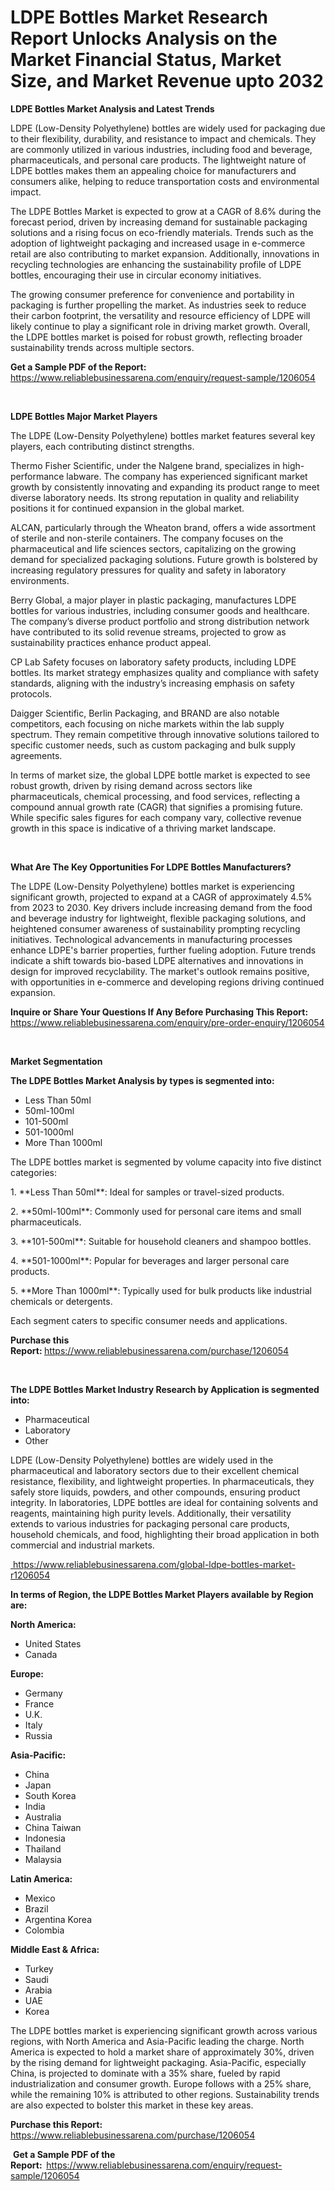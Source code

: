 <p><h1>LDPE Bottles Market Research Report Unlocks Analysis on the Market Financial Status, Market Size, and Market Revenue upto 2032</h1></p><p><strong>LDPE Bottles Market Analysis and Latest Trends</strong></p>
<p><p>LDPE (Low-Density Polyethylene) bottles are widely used for packaging due to their flexibility, durability, and resistance to impact and chemicals. They are commonly utilized in various industries, including food and beverage, pharmaceuticals, and personal care products. The lightweight nature of LDPE bottles makes them an appealing choice for manufacturers and consumers alike, helping to reduce transportation costs and environmental impact.</p><p>The LDPE Bottles Market is expected to grow at a CAGR of 8.6% during the forecast period, driven by increasing demand for sustainable packaging solutions and a rising focus on eco-friendly materials. Trends such as the adoption of lightweight packaging and increased usage in e-commerce retail are also contributing to market expansion. Additionally, innovations in recycling technologies are enhancing the sustainability profile of LDPE bottles, encouraging their use in circular economy initiatives.</p><p>The growing consumer preference for convenience and portability in packaging is further propelling the market. As industries seek to reduce their carbon footprint, the versatility and resource efficiency of LDPE will likely continue to play a significant role in driving market growth. Overall, the LDPE bottles market is poised for robust growth, reflecting broader sustainability trends across multiple sectors.</p></p>
<p><strong>Get a Sample PDF of the Report:&nbsp;</strong> <a href="https://www.reliablebusinessarena.com/enquiry/request-sample/1206054?utm_campaign=3062&utm_medium=2&utm_source=Github&utm_content=ia&utm_term=19042025&utm_id=ldpe-bottles">https://www.reliablebusinessarena.com/enquiry/request-sample/1206054</a></p>
<p>&nbsp;</p>
<p><strong>LDPE Bottles Major Market Players</strong></p>
<p><p>The LDPE (Low-Density Polyethylene) bottles market features several key players, each contributing distinct strengths. </p><p>Thermo Fisher Scientific, under the Nalgene brand, specializes in high-performance labware. The company has experienced significant market growth by consistently innovating and expanding its product range to meet diverse laboratory needs. Its strong reputation in quality and reliability positions it for continued expansion in the global market.</p><p>ALCAN, particularly through the Wheaton brand, offers a wide assortment of sterile and non-sterile containers. The company focuses on the pharmaceutical and life sciences sectors, capitalizing on the growing demand for specialized packaging solutions. Future growth is bolstered by increasing regulatory pressures for quality and safety in laboratory environments.</p><p>Berry Global, a major player in plastic packaging, manufactures LDPE bottles for various industries, including consumer goods and healthcare. The company’s diverse product portfolio and strong distribution network have contributed to its solid revenue streams, projected to grow as sustainability practices enhance product appeal.</p><p>CP Lab Safety focuses on laboratory safety products, including LDPE bottles. Its market strategy emphasizes quality and compliance with safety standards, aligning with the industry’s increasing emphasis on safety protocols.</p><p>Daigger Scientific, Berlin Packaging, and BRAND are also notable competitors, each focusing on niche markets within the lab supply spectrum. They remain competitive through innovative solutions tailored to specific customer needs, such as custom packaging and bulk supply agreements.</p><p>In terms of market size, the global LDPE bottle market is expected to see robust growth, driven by rising demand across sectors like pharmaceuticals, chemical processing, and food services, reflecting a compound annual growth rate (CAGR) that signifies a promising future. While specific sales figures for each company vary, collective revenue growth in this space is indicative of a thriving market landscape.</p></p>
<p>&nbsp;</p>
<p><strong>What Are The Key Opportunities For LDPE Bottles Manufacturers?</strong></p>
<p><p>The LDPE (Low-Density Polyethylene) bottles market is experiencing significant growth, projected to expand at a CAGR of approximately 4.5% from 2023 to 2030. Key drivers include increasing demand from the food and beverage industry for lightweight, flexible packaging solutions, and heightened consumer awareness of sustainability prompting recycling initiatives. Technological advancements in manufacturing processes enhance LDPE's barrier properties, further fueling adoption. Future trends indicate a shift towards bio-based LDPE alternatives and innovations in design for improved recyclability. The market's outlook remains positive, with opportunities in e-commerce and developing regions driving continued expansion.</p></p>
<p><strong>Inquire or Share Your Questions If Any Before Purchasing This Report:</strong> <a href="https://www.reliablebusinessarena.com/enquiry/pre-order-enquiry/1206054?utm_campaign=3062&utm_medium=2&utm_source=Github&utm_content=ia&utm_term=19042025&utm_id=ldpe-bottles">https://www.reliablebusinessarena.com/enquiry/pre-order-enquiry/1206054</a></p>
<p>&nbsp;</p>
<p><strong>Market Segmentation</strong></p>
<p><strong>The LDPE Bottles Market Analysis by types is segmented into:</strong></p>
<p><ul><li>Less Than 50ml</li><li>50ml-100ml</li><li>101-500ml</li><li>501-1000ml</li><li>More Than 1000ml</li></ul></p>
<p><p>The LDPE bottles market is segmented by volume capacity into five distinct categories: </p><p>1. **Less Than 50ml**: Ideal for samples or travel-sized products.</p><p>2. **50ml-100ml**: Commonly used for personal care items and small pharmaceuticals.  </p><p>3. **101-500ml**: Suitable for household cleaners and shampoo bottles.  </p><p>4. **501-1000ml**: Popular for beverages and larger personal care products.  </p><p>5. **More Than 1000ml**: Typically used for bulk products like industrial chemicals or detergents. </p><p>Each segment caters to specific consumer needs and applications.</p></p>
<p><strong>Purchase this Report:&nbsp;</strong><a href="https://www.reliablebusinessarena.com/purchase/1206054?utm_campaign=3062&utm_medium=2&utm_source=Github&utm_content=ia&utm_term=19042025&utm_id=ldpe-bottles">https://www.reliablebusinessarena.com/purchase/1206054</a></p>
<p>&nbsp;</p>
<p><strong>The LDPE Bottles Market Industry Research by Application is segmented into:</strong></p>
<p><ul><li>Pharmaceutical</li><li>Laboratory</li><li>Other</li></ul></p>
<p><p>LDPE (Low-Density Polyethylene) bottles are widely used in the pharmaceutical and laboratory sectors due to their excellent chemical resistance, flexibility, and lightweight properties. In pharmaceuticals, they safely store liquids, powders, and other compounds, ensuring product integrity. In laboratories, LDPE bottles are ideal for containing solvents and reagents, maintaining high purity levels. Additionally, their versatility extends to various industries for packaging personal care products, household chemicals, and food, highlighting their broad application in both commercial and industrial markets.</p></p>
<p><a href="https://www.reliablebusinessarena.com/global-ldpe-bottles-market-r1206054?utm_campaign=3062&utm_medium=2&utm_source=Github&utm_content=ia&utm_term=19042025&utm_id=ldpe-bottles">&nbsp;https://www.reliablebusinessarena.com/global-ldpe-bottles-market-r1206054</a></p>
<p><strong>In terms of Region, the LDPE Bottles Market Players available by Region are:</strong></p>
<p>
    <p> <strong> North America: </strong>
        <ul>
            <li>United States</li>
            <li>Canada</li>
        </ul>
        </p> 
    <p> <strong> Europe: </strong>
        <ul>
            <li>Germany</li>
            <li>France</li>
            <li>U.K.</li>
            <li>Italy</li>
            <li>Russia</li>
        </ul>
        </p> 
    <p> <strong> Asia-Pacific: </strong>
        <ul>
            <li>China</li>
            <li>Japan</li>
            <li>South Korea</li>
            <li>India</li>
            <li>Australia</li>
            <li>China Taiwan</li>
            <li>Indonesia</li>
            <li>Thailand</li>
            <li>Malaysia</li>
        </ul>
        </p> 
    <p> <strong> Latin America: </strong>
        <ul>
            <li>Mexico</li>
            <li>Brazil</li>
            <li>Argentina Korea</li>
            <li>Colombia</li>
        </ul>
        </p> 
    <p> <strong> Middle East & Africa: </strong>
        <ul>
            <li>Turkey</li>
            <li>Saudi</li>
            <li>Arabia</li>
            <li>UAE</li>
            <li>Korea</li>
        </ul>
    </p>
    </p>
<p><p>The LDPE bottles market is experiencing significant growth across various regions, with North America and Asia-Pacific leading the charge. North America is expected to hold a market share of approximately 30%, driven by the rising demand for lightweight packaging. Asia-Pacific, especially China, is projected to dominate with a 35% share, fueled by rapid industrialization and consumer growth. Europe follows with a 25% share, while the remaining 10% is attributed to other regions. Sustainability trends are also expected to bolster this market in these key areas.</p></p>
<p><strong>Purchase this Report: </strong><a href="https://www.reliablebusinessarena.com/purchase/1206054?utm_campaign=3062&utm_medium=2&utm_source=Github&utm_content=ia&utm_term=19042025&utm_id=ldpe-bottles">https://www.reliablebusinessarena.com/purchase/1206054</a></p>
<p>&nbsp;<strong>Get a Sample PDF of the Report:&nbsp;&nbsp;</strong><a href="https://www.reliablebusinessarena.com/enquiry/request-sample/1206054?utm_campaign=3062&utm_medium=2&utm_source=Github&utm_content=ia&utm_term=19042025&utm_id=ldpe-bottles">https://www.reliablebusinessarena.com/enquiry/request-sample/1206054</a></p>
<p><strong></strong></p>
<p><p></p><p></p><p></p></p>